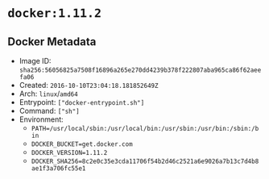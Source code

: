 # `docker:1.11.2`

## Docker Metadata

- Image ID: `sha256:56056825a7508f16896a265e270dd4239b378f222807aba965ca86f62aeefa06`
- Created: `2016-10-10T23:04:18.181852649Z`
- Arch: `linux`/`amd64`
- Entrypoint: `["docker-entrypoint.sh"]`
- Command: `["sh"]`
- Environment:
  - `PATH=/usr/local/sbin:/usr/local/bin:/usr/sbin:/usr/bin:/sbin:/bin`
  - `DOCKER_BUCKET=get.docker.com`
  - `DOCKER_VERSION=1.11.2`
  - `DOCKER_SHA256=8c2e0c35e3cda11706f54b2d46c2521a6e9026a7b13c7d4b8ae1f3a706fc55e1`

